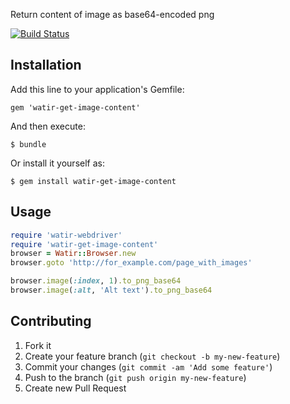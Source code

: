 Return content of image as base64-encoded png

[![Build Status](https://travis-ci.org/orangeudav/watir-get-image-content.png?branch=master)](https://travis-ci.org/orangeudav/watir-get-image-content)

## Installation

Add this line to your application's Gemfile:

    gem 'watir-get-image-content'

And then execute:

    $ bundle

Or install it yourself as:

    $ gem install watir-get-image-content

## Usage

```ruby
require 'watir-webdriver'
require 'watir-get-image-content'
browser = Watir::Browser.new
browser.goto 'http://for_example.com/page_with_images'

browser.image(:index, 1).to_png_base64        
browser.image(:alt, 'Alt text').to_png_base64
```

## Contributing

1. Fork it
2. Create your feature branch (`git checkout -b my-new-feature`)
3. Commit your changes (`git commit -am 'Add some feature'`)
4. Push to the branch (`git push origin my-new-feature`)
5. Create new Pull Request
